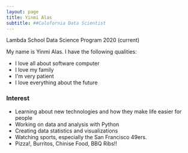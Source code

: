 ```yaml
---
layout: page
title: Yinmi Alas
subtitle: ##Calofornia Data Scientist
---
```

Lambda School Data Science Program 2020 (current)

My name is Yinmi Alas. I have the following qualities:

- I love all about software computer
- I love my family
- I'm very patient
- I love everything about the future

### Interest
- Learning about new technologies and how they make life easier for people
- Working on data and analysis with Python
- Creating data statistics and visualizations
- Watching sports, especially the San Francisco 49ers.
- Pizza!, Burritos, Chinise Food, BBQ Ribs!!

